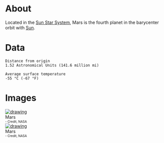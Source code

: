 <!-- TITLE: Mars -->
<!-- SUBTITLE: A planet in the Sun Star System -->

# About
Located in the [Sun Star System](/astronomical/star-system/sol-star-system), Mars is the fourth planet in the barycenter orbit with [Sun](/astronomical/star/sol).
# Data

```text
Distance from origin
1.52 Astronomical Units (141.6 million mi)

Average surface temperature
-55 °C (-67 °F)
```


# Images
<link rel="stylesheet" href="/uploads/css/core.css">

<div class="gallery">
	<a target="_blank" href="/uploads/planets/mars/mars.jpg">
		<img src="/uploads/planets/mars/mars.jpg" alt="drawing"/>
	</a>
	<div class="desc">Mars<br><font size="1">- Credit, NASA</font></div>
</div>

<div class="gallery">
	<a target="_blank" href="/uploads/planets/mars/mars.jpg">
		<img src="/uploads/planets/mars/mars_true.jpg" alt="drawing"/>
	</a>
	<div class="desc">Mars<br><font size="1">- Credit, NASA</font></div>
</div>
